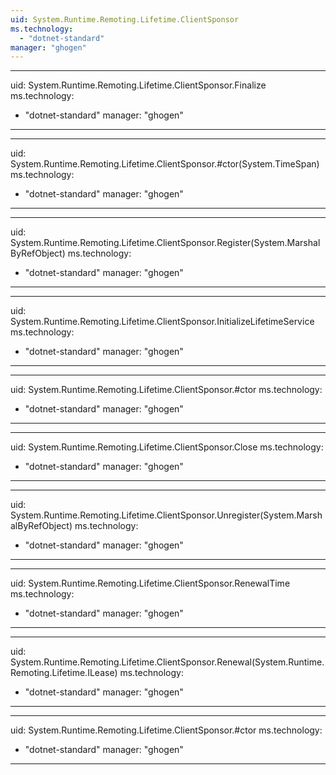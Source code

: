 ```yaml
---
uid: System.Runtime.Remoting.Lifetime.ClientSponsor
ms.technology: 
  - "dotnet-standard"
manager: "ghogen"
---
```


---
uid: System.Runtime.Remoting.Lifetime.ClientSponsor.Finalize
ms.technology: 
  - "dotnet-standard"
manager: "ghogen"
---

---
uid: System.Runtime.Remoting.Lifetime.ClientSponsor.#ctor(System.TimeSpan)
ms.technology: 
  - "dotnet-standard"
manager: "ghogen"
---

---
uid: System.Runtime.Remoting.Lifetime.ClientSponsor.Register(System.MarshalByRefObject)
ms.technology: 
  - "dotnet-standard"
manager: "ghogen"
---

---
uid: System.Runtime.Remoting.Lifetime.ClientSponsor.InitializeLifetimeService
ms.technology: 
  - "dotnet-standard"
manager: "ghogen"
---

---
uid: System.Runtime.Remoting.Lifetime.ClientSponsor.#ctor
ms.technology: 
  - "dotnet-standard"
manager: "ghogen"
---

---
uid: System.Runtime.Remoting.Lifetime.ClientSponsor.Close
ms.technology: 
  - "dotnet-standard"
manager: "ghogen"
---

---
uid: System.Runtime.Remoting.Lifetime.ClientSponsor.Unregister(System.MarshalByRefObject)
ms.technology: 
  - "dotnet-standard"
manager: "ghogen"
---

---
uid: System.Runtime.Remoting.Lifetime.ClientSponsor.RenewalTime
ms.technology: 
  - "dotnet-standard"
manager: "ghogen"
---

---
uid: System.Runtime.Remoting.Lifetime.ClientSponsor.Renewal(System.Runtime.Remoting.Lifetime.ILease)
ms.technology: 
  - "dotnet-standard"
manager: "ghogen"
---

---
uid: System.Runtime.Remoting.Lifetime.ClientSponsor.#ctor
ms.technology: 
  - "dotnet-standard"
manager: "ghogen"
---
